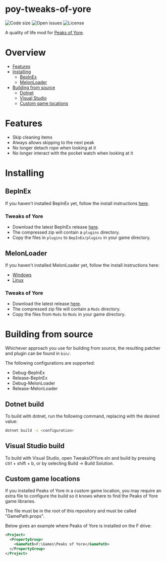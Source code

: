 # poy-tweaks-of-yore
![Code size](https://img.shields.io/github/languages/code-size/Kaden5480/poy-tweaks-of-yore?color=5c85d6)
![Open issues](https://img.shields.io/github/issues/Kaden5480/poy-tweaks-of-yore?color=d65c5c)
![License](https://img.shields.io/github/license/Kaden5480/poy-tweaks-of-yore?color=a35cd6)

A quality of life mod for
[Peaks of Yore](https://store.steampowered.com/app/2236070/).

# Overview
- [Features](#features)
- [Installing](#installing)
    - [BepInEx](#bepinex)
    - [MelonLoader](#melonloader)
- [Building from source](#building-from-source)
    - [Dotnet](#dotnet-build)
    - [Visual Studio](#visual-studio-build)
    - [Custom game locations](#custom-game-locations)

# Features
- Skip cleaning items
- Always allows skipping to the next peak
- No longer detach rope when looking at it
- No longer interact with the pocket watch when looking at it

# Installing
## BepInEx
If you haven't installed BepInEx yet, follow the install instructions
[here](https://github.com/Kaden5480/modloader-instructions#bepinex).

### Tweaks of Yore
- Download the latest BepInEx release
[here](https://github.com/Kaden5480/poy-tweaks-of-yore/releases).
- The compressed zip will contain a `plugins` directory.
- Copy the files in `plugins` to `BepInEx/plugins` in your game directory.

## MelonLoader
If you haven't installed MelonLoader yet, follow the install instructions here:
- [Windows](https://github.com/Kaden5480/modloader-instructions#melonloader-windows)
- [Linux](https://github.com/Kaden5480/modloader-instructions#melonloader-linux)

### Tweaks of Yore
- Download the latest release
[here](https://github.com/Kaden5480/poy-tweaks-of-yore/releases).
- The compressed zip file will contain a `Mods` directory.
- Copy the files from `Mods` to `Mods` in your game directory.

# Building from source
Whichever approach you use for building from source, the resulting
patcher and plugin can be found in `bin/`.

The following configurations are supported:
- Debug-BepInEx
- Release-BepInEx
- Debug-MelonLoader
- Release-MelonLoader

## Dotnet build
To build with dotnet, run the following command, replacing
<configuration> with the desired value:
```sh
dotnet build -c <configuration>
```

## Visual Studio build
To build with Visual Studio, open TweaksOfYore.sln and build by pressing ctrl + shift + b,
or by selecting Build -> Build Solution.

## Custom game locations
If you installed Peaks of Yore in a custom game location, you may require
an extra file to configure the build so it knows where to find the Peaks of Yore game
libraries.

The file must be in the root of this repository and must be called "GamePath.props".

Below gives an example where Peaks of Yore is installed on the F drive:
```xml
<Project>
  <PropertyGroup>
    <GamePath>F:\Games\Peaks of Yore</GamePath>
  </PropertyGroup>
</Project>
```
